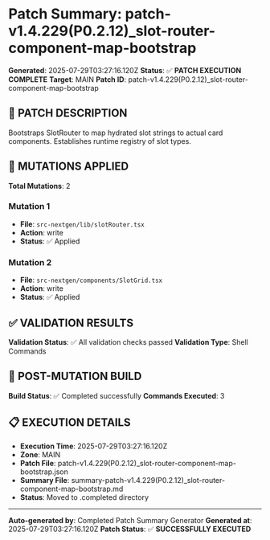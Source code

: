 # Patch Summary: patch-v1.4.229(P0.2.12)_slot-router-component-map-bootstrap

**Generated**: 2025-07-29T03:27:16.120Z
**Status**: ✅ **PATCH EXECUTION COMPLETE**
**Target**: MAIN
**Patch ID**: patch-v1.4.229(P0.2.12)_slot-router-component-map-bootstrap

## 🎯 **PATCH DESCRIPTION**

Bootstraps SlotRouter to map hydrated slot strings to actual card components. Establishes runtime registry of slot types.

## 🔧 **MUTATIONS APPLIED**

**Total Mutations**: 2

### **Mutation 1**
- **File**: `src-nextgen/lib/slotRouter.tsx`
- **Action**: write
- **Status**: ✅ Applied

### **Mutation 2**
- **File**: `src-nextgen/components/SlotGrid.tsx`
- **Action**: write
- **Status**: ✅ Applied

## ✅ **VALIDATION RESULTS**

**Validation Status**: ✅ All validation checks passed
**Validation Type**: Shell Commands

## 🚀 **POST-MUTATION BUILD**

**Build Status**: ✅ Completed successfully
**Commands Executed**: 3

## 📋 **EXECUTION DETAILS**

- **Execution Time**: 2025-07-29T03:27:16.120Z
- **Zone**: MAIN
- **Patch File**: patch-v1.4.229(P0.2.12)_slot-router-component-map-bootstrap.json
- **Summary File**: summary-patch-v1.4.229(P0.2.12)_slot-router-component-map-bootstrap.md
- **Status**: Moved to .completed directory

---
**Auto-generated by**: Completed Patch Summary Generator
**Generated at**: 2025-07-29T03:27:16.120Z
**Patch Status**: ✅ **SUCCESSFULLY EXECUTED**
